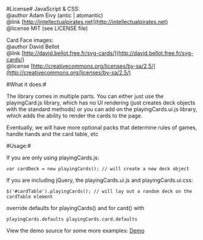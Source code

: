 #License#
JavaScript & CSS:  
@author Adam Eivy (antic | atomantic)  
@link [http://intellectualpirates.net](http://intellectualpirates.net)  
@license MIT (see LICENSE file)

Card Face images:   
@author David Bellot  
@link [http://david.bellot.free.fr/svg-cards/](http://david.bellot.free.fr/svg-cards/)  
@license [http://creativecommons.org/licenses/by-sa/2.5/](http://creativecommons.org/licenses/by-sa/2.5/)  

#What it does:#

The library comes in multiple parts. You can either just use the playingCard.js library, which has no UI rendering (just creates deck objects with the standard methods) or you can add on the playingCards.ui.js library, which adds the ability to render the cards to the page.

Eventually, we will have more optional packs that determine rules of games, handle hands and the card table, etc

#Usage:#

If you are only using playingCards.js:  
  
`var cardDeck = new playingCards(); // will create a new deck object`

If you are including jQuery, the playingCards.ui.js and playingCards.ui.css:

`$('#cardTable').playingCards(); // will lay out a random deck on the cardTable element`

override defaults for playingCards() and for card() with

`playingCards.defaults
playingCards.card.defaults`

View the demo source for some more examples:
[Demo](http://atomantic.github.com/JavaScript-Playing-Cards)